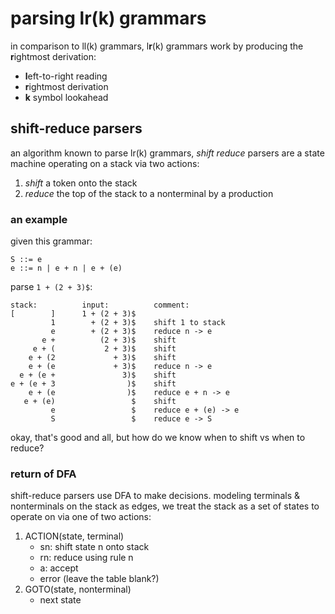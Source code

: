 # parsing lr(k) grammars

in comparison to ll(k) grammars, l**r**(k) grammars work by producing the **r**ightmost derivation:

- **l**eft-to-right reading
- **r**ightmost derivation
- **k** symbol lookahead

## shift-reduce parsers

an algorithm known to parse lr(k) grammars, _shift reduce_ parsers are a state machine operating on a stack via two actions:

1. _shift_ a token onto the stack
2. _reduce_ the top of the stack to a nonterminal by a production

### an example

given this grammar: 

```
S ::= e
e ::= n | e + n | e + (e)
```

parse `1 + (2 + 3)$`:

```
stack:          input:          comment:
[        ]      1 + (2 + 3)$
         1        + (2 + 3)$    shift 1 to stack
         e        + (2 + 3)$    reduce n -> e
       e +          (2 + 3)$    shift
     e + (           2 + 3)$    shift
    e + (2             + 3)$    shift
    e + (e             + 3)$    reduce n -> e
  e + (e +               3)$    shift
e + (e + 3                )$    shift
    e + (e                )$    reduce e + n -> e
   e + (e)                 $    shift
         e                 $    reduce e + (e) -> e
         S                 $    reduce e -> S
```

okay, that's good and all, but how do we know when to shift vs when to reduce?

### return of DFA

shift-reduce parsers use DFA to make decisions. modeling terminals & nonterminals on the stack as edges, we treat the stack as a set of states to operate on via one of two actions:

1. ACTION(state, terminal)
   - sn: shift state n onto stack
   - rn: reduce using rule n
   - a: accept
   - error (leave the table blank?)
2. GOTO(state, nonterminal)
   - next state
